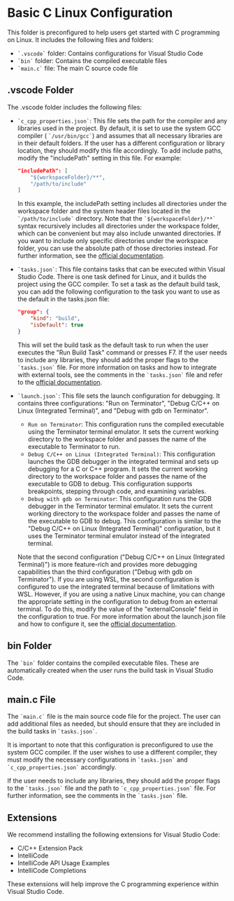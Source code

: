 # Basic C Linux Configuration

This folder is preconfigured to help users get started with C programming on Linux. It includes the following files and folders:

- `` `.vscode` `` folder: Contains configurations for Visual Studio Code
- `` `bin` `` folder: Contains the compiled executable files
- `` `main.c` `` file: The main C source code file

## .vscode Folder

The .vscode folder includes the following files:

- `` `c_cpp_properties.json` ``:  This file sets the path for the compiler and any libraries used in the project. By default, it is set to use the system GCC compiler ( `` `/usr/bin/gcc` ``) and assumes that all necessary libraries are in their default folders. If the user has a different configuration or library location, they should modify this file accordingly. To add include paths, modify the "includePath" setting in this file. For example:

    ```json
    "includePath": [
        "${workspaceFolder}/**",
        "/path/to/include"
    ]
    ```


    In this example, the includePath setting includes all directories under the workspace folder and the system header files located in the `` `/path/to/include` `` directory. Note that the `` `${workspaceFolder}/**` `` syntax recursively includes all directories under the workspace folder, which can be convenient but may also include unwanted directories. If you want to include only specific directories under the workspace folder, you can use the absolute path of those directories instead. For further information, see the [official documentation](https://code.visualstudio.com/docs/cpp/c-cpp-properties-schema-reference "c_cpp_properties.json reference").

- `` `tasks.json` ``: This file contains tasks that can be executed within Visual Studio Code. There is one task defined for Linux, and it builds the project using the GCC compiler. To set a task as the default build task, you can add the following configuration to the task you want to use as the default in the tasks.json file:

    ```json
    "group": {
        "kind": "build",
        "isDefault": true
    }
    ```
    This will set the build task as the default task to run when the user executes the "Run Build Task" command or presses F7. If the user needs to include any libraries, they should add the proper flags to the `` `tasks.json` `` file. For more information on tasks and how to integrate with external tools, see the comments in the `` `tasks.json` `` file and refer to the [official documentation](https://code.visualstudio.com/docs/editor/tasks "Integrate with External Tools via Tasks").

- `` `launch.json` ``: This file sets the launch configuration for debugging. It contains three configurations: "Run on Terminator", "Debug C/C++ on Linux (Integrated Terminal)", and "Debug with gdb on Terminator".

    - `Run on Terminator`: This configuration runs the compiled executable using the Terminator terminal emulator. It sets the current working directory to the workspace folder and passes the name of the executable to Terminator to run.
    - `Debug C/C++ on Linux (Integrated Terminal)`: This configuration launches the GDB debugger in the integrated terminal and sets up debugging for a C or C++ program. It sets the current working directory to the workspace folder and passes the name of the executable to GDB to debug. This configuration supports breakpoints, stepping through code, and examining variables.
    - `Debug with gdb on Terminator`: This configuration runs the GDB debugger in the Terminator terminal emulator. It sets the current working directory to the workspace folder and passes the name of the executable to GDB to debug. This configuration is similar to the "Debug C/C++ on Linux (Integrated Terminal)" configuration, but it uses the Terminator terminal emulator instead of the integrated terminal.

     Note that the second configuration ("Debug C/C++ on Linux (Integrated Terminal)") is more feature-rich and provides more debugging capabilities than the third configuration ("Debug with gdb on Terminator"). If you are using WSL, the second configuration is configured to use the integrated terminal because of limitations with WSL. However, if you are using a native Linux machine, you can change the appropriate setting in the configuration to debug from an external terminal. To do this, modify the value of the "externalConsole" field in the configuration to true. For more information about the launch.json file and how to configure it, see the [official documentation](https://code.visualstudio.com/docs/editor/debugging#_debugger-extensions "Debugging").

## bin Folder

The `` `bin` `` folder contains the compiled executable files. These are automatically created when the user runs the build task in Visual Studio Code.

## main.c File

The `` `main.c` `` file is the main source code file for the project. The user can add additional files as needed, but should ensure that they are included in the build tasks in `` `tasks.json` ``.

It is important to note that this configuration is preconfigured to use the system GCC compiler. If the user wishes to use a different compiler, they must modify the necessary configurations in `` `tasks.json` `` and `` `c_cpp_properties.json` `` accordingly.

If the user needs to include any libraries, they should add the proper flags to the `` `tasks.json` `` file and the path to `` `c_cpp_properties.json` `` file. For further information, see the comments in the `` `tasks.json` `` file.

## Extensions

We recommend installing the following extensions for Visual Studio Code:

- C/C++ Extension Pack
- IntelliCode
- IntelliCode API Usage Examples
- IntelliCode Completions

These extensions will help improve the C programming experience within Visual Studio Code.